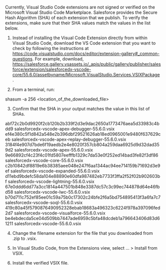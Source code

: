 Currently, Visual Studio Code extensions are not signed or verified on the
Microsoft Visual Studio Code Marketplace. Salesforce provides the Secure Hash
Algorithm (SHA) of each extension that we publish. To verify the extensions,
make sure that their SHA values match the values in the list below.

1. Instead of installing the Visual Code Extension directly from within Visual
   Studio Code, download the VS Code extension that you want to check by
   following the instructions at
   https://code.visualstudio.com/docs/editor/extension-gallery#_common-questions.
   For example, download,
   https://salesforce.gallery.vsassets.io/_apis/public/gallery/publisher/salesforce/extension/salesforcedx-vscode-core/55.6.0/assetbyname/Microsoft.VisualStudio.Services.VSIXPackage.

2. From a terminal, run:

shasum -a 256 <location_of_the_downloaded_file>

3. Confirm that the SHA in your output matches the value in this list of SHAs.

abf72c2b0d9920f2cb120b2b339f2d3e9dac2650a1773476aea5d33983c4bdd9  salesforcedx-vscode-apex-debugger-55.6.0.vsix
ef4e380c5f1d842a548e2b396dbf29521626ab18ed0965001e9480f637629ceb  salesforcedx-vscode-apex-replay-debugger-55.6.0.vsix
3184f4e907d7bde6f19aedb2e4e8020f357cb804a259daa6925d9d32dad359d2  salesforcedx-vscode-apex-55.6.0.vsix
9e66892cf4c23f4c01fd5807eefffb1329c7da53e0f252ed14bad3fe82f3df86  salesforcedx-vscode-core-55.6.0.vsix
c2b10842df8819e6b38385aee048e247f6aa1344ac94ee714159b71692d3e9ef  salesforcedx-vscode-expanded-55.6.0.vsix
d11ebd9bdefc58da104e88890e60dfa987482eb7733f3ffa2f52f02b902603bf  salesforcedx-vscode-lightning-55.6.0.vsix
67e0ddd6dd77a3cc1814a447501b848e3387dc57c3c99ec744878d64e46fbd58  salesforcedx-vscode-lwc-55.6.0.vsix
b70d711c752ef85ee01c59a75b0c17302c24bfe2f6a5bd754895413f3a6fa7c7  salesforcedx-vscode-soql-55.6.0.vsix
419c80a45f5790876490952328ebab18683a496323c6224f978a397096fed2d7  salesforcedx-vscode-visualforce-55.6.0.vsix
be4ebdecda5ce04d509bb7447ade6959c5bfa48dcdeb1a796643406d83d61211  salesforcedx-vscode-55.6.0.vsix


4. Change the filename extension for the file that you downloaded from .zip to
.vsix.

5. In Visual Studio Code, from the Extensions view, select ... > Install from
VSIX.

6. Install the verified VSIX file.

